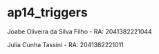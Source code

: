 # ap14_triggers

Joabe Oliveira da Silva Filho - RA: 2041382221044

Julia Cunha Tassini - RA: 2041382221011
